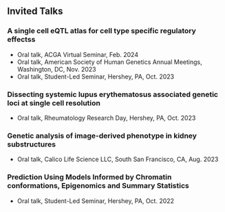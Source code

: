 ## Invited Talks
### A single cell eQTL atlas for cell type specific regulatory effectss
- Oral talk, ACGA Virtual Seminar, Feb. 2024
- Oral talk, American Society of Human Genetics Annual Meetings, Washington, DC, Nov. 2023
- Oral talk, Student-Led Seminar, Hershey, PA, Oct. 2023

### Dissecting systemic lupus erythematosus associated genetic loci at single cell resolution
- Oral talk, Rheumatology Research Day, Hershey, PA, Oct. 2023

### Genetic analysis of image-derived phenotype in kidney substructures
- Oral talk, Calico Life Science LLC, South San Francisco, CA, Aug. 2023

### Prediction Using Models Informed by Chromatin conformations, Epigenomics and Summary Statistics
- Oral talk, Student-Led Seminar, Hershey, PA, Oct. 2022

